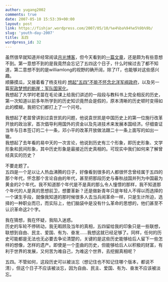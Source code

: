 ```yaml
---
author: yugang2002
comments: true
date: 2007-05-10 15:53:39+00:00
layout: post
link: https://fishjar.wordpress.com/2007/05/10/%e4%ba%94%e5%9b%9b/
slug: 'youth-day-2007'
title: 五四
wordpress_id: 32
---
```


虽然很早就知道并经常阅读[月光博客](www.williamlong.info)，但今天看到的[一篇文章](http://www.williamlong.info/archives/885.html)，还是颇为有些意想不到。第一意想不到的是我竟然会忘记了五四这个日子，什么时候过去了都不知道，第二意想不到的是williamlong的视野的确开阔，除了IT，也能够对这些感兴趣。  
顺藤摸瓜，又接着看了杨支柱的
[想起"五四"不能不怀念北洋军阀政府](http://www.bullog.cn/blogs/yangzhizhu/archives/53658.aspx)，以及另一篇[宪政梦想的断崖：军队国家化](http://www.gongfa.com/junduiguojiahua.htm)。  
我想起了大学时老苗在毛论课上给我们讲述的一段段与教科书上完全相反的历史，第一次知道以前多年所学到的历史知识竟然会是假的，原本清晰的历史顿时变得如此的模糊，我把它们都打上了一个问号。
  
我想起了老苗曾讲到过袁世凯的问题，他说袁世凯是中国历史上的第一位施行改革开放的政治家，首次倡导利用国外的资金以及先进技术来发展本国经济。仔细查证当年与日本签订的二十一条，邓小平的改革开放做法跟二十一条上面写的如出一辙。  
我想起了去年看的易中天的一次言论，他说到历史有三个形象，即历史形象、文学形象和民间形象，其中历史形象是最接近历史真相的。可现实中我们如何来了解曾经真实的历史？  
  
不要走题了。  
五四是一个足以让人热血沸腾的日子，好像看到很多的人都很怀念曾经属于五四的那个年代，怀念那个言论自由的年代，甚至把那段历史与春秋战国并列为中国最为黄金的2个年代。我不知道那个年代是不是真的那么令人憧憬的那样，我不知道那个年代的人是真的思想前卫，想要革新？还是做新青年只是年轻人不得以而选择的一个谋生手段，就像我知道的那时候很多人去当兵闹革命一样，只是生计所迫，选择的一种职业而已，而实际上，他们脑袋中是没有什么革命的思想的，他们甚至不认识革命这2个字。
  
我在猜想，我在怀疑，我陷入迷惑。  
历史的车轮不停转动，我无暇顾及当年的真相，五四留给我的印象只是一些联想，联想到自由、民主、爱国、有为、奋发……我想这就已经足够了。同样，任何的历史可能都是无法也无必要去争论清楚的，关键的是这些历史能够给后人留下一些怎样的想像，怎样的遗产。即使是一个歪曲的历史，但能够给后人以积极的财富，有利于世界的发展，又何苦为难自己，为难这个世界，去挖掘真相呢？  
  
五四。不管如何，这段历史可以被淡忘（想记住也不知记住哪个版本，都说不清），但这个日子不应该被淡忘，因为自由、民主、爱国、有为、奋发不应该被淡忘。
